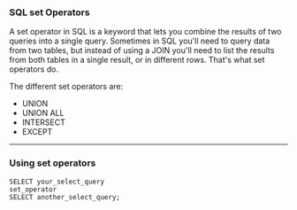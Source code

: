 ### SQL set Operators
A set operator in SQL is a keyword that lets you combine the results of two queries into a single query.
Sometimes in SQL you'll need to query data from two tables, but instead of using a JOIN you'll need to list the results from both tables in a single result, or in different rows. That's what set operators do.

The different set operators are:
 - UNION
 - UNION ALL
 - INTERSECT
 - EXCEPT
---
### Using set operators
```
SELECT your_select_query
set_operator
SELECT another_select_query;
```

